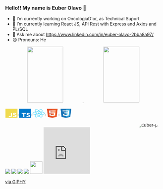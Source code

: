 ### Hello!! My name is Euber Olavo 👋

- 🔭 I’m currently working on OncologiaD'or, as Technical Suport
- 🌱 I’m currently learning React JS, API Rest with Express and Axios and PL/SQL
- 💬 Ask me about https://www.linkedin.com/in/euber-olavo-2bba8a97/
- 😄 Pronouns: He

<div align="center">
  <a href="https://github.com/euberolavo">
  <img width="48%" height="180em" src="https://github-readme-stats.vercel.app/api?username=euberolavo&show_icons=true&theme=dracula&include_all_commits=true&count_private=true"/>
  <img width="48%" height="180em" src="https://github-readme-stats.vercel.app/api/top-langs/?username=euberolavo&layout=compact&langs_count=7&theme=dracula"/>
</div>
<div style="display: inline_block"><br>
  <img align="center" alt="Euber-Js" height="30" width="40" src="https://raw.githubusercontent.com/devicons/devicon/master/icons/javascript/javascript-plain.svg">
  <img align="center" alt="Euber-Ts" height="30" width="40" src="https://raw.githubusercontent.com/devicons/devicon/master/icons/typescript/typescript-plain.svg">
  <img align="center" alt="Euber-React" height="30" width="40" src="https://raw.githubusercontent.com/devicons/devicon/master/icons/react/react-original.svg">
  <img align="center" alt="Euber-HTML" height="30" width="40" src="https://raw.githubusercontent.com/devicons/devicon/master/icons/html5/html5-original.svg">
  <img align="center" alt="Euber-CSS" height="30" width="40" src="https://raw.githubusercontent.com/devicons/devicon/master/icons/css3/css3-original.svg">

  <a href="https://imgur.com/u1CahIE"><img align="right" alt="Euber-pic" height="150" style="border-radius:50px;" src="https://i.imgur.com/u1CahIEb.gif" title="source: imgur.com" /></a>
  
  ##
  
  <div> 
   <a href="https://instagram.com/euberkhoala/" target="_blank"><img src="https://img.shields.io/badge/-Instagram-%23E4405F?style=for-the-badge&logo=instagram&logoColor=white" target="_blank"></a>
 <a href="https://discord.gg/" target="_blank"><img src="https://img.shields.io/badge/Discord-7289DA?style=for-the-badge&logo=discord&logoColor=white" target="_blank"></a> 
  <a href = "mailto:euber.olavo.bezerra@gmail.com"><img src="https://img.shields.io/badge/-Gmail-%23333?style=for-the-badge&logo=gmail&logoColor=white" target="_blank"></a>
  <a href="https://www.linkedin.com/in/euber-olavo-2bba8a97/" target="_blank"><img src="https://img.shields.io/badge/-LinkedIn-%230077B5?style=for-the-badge&logo=linkedin&logoColor=white" target="_blank"></a> 
  
  <img src="https://media.giphy.com/media/vFKqnCdLPNOKc/giphy.gif" width="40" height="40" />
  <iframe src="https://giphy.com/embed/sDL1V5YrOB6MlCTENZ" width="150" height="150" frameBorder="0" class="giphy-embed" allowFullScreen></iframe><p><a href="https://giphy.com/gifs/sDL1V5YrOB6MlCTENZ">via GIPHY</a></p>
 
</div>

</div>
